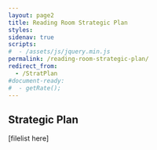 ```yaml
---
layout: page2
title: Reading Room Strategic Plan
styles:
sidenav: true
scripts:
#  - /assets/js/jquery.min.js
permalink: /reading-room-strategic-plan/
redirect_from:
  - /StratPlan
#document-ready:
#  - getRate();
---
```


## Strategic Plan

[filelist here]
<!-- CONTENT END -->
